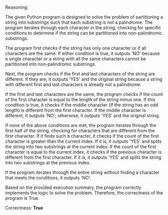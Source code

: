 Reasoning:

The given Python program is designed to solve the problem of partitioning a string into substrings such that each substring is not a palindrome. The program iterates through each character in the string, checking for specific conditions to determine if the string can be partitioned into non-palindromic substrings.

The program first checks if the string has only one character or if all characters are the same. If either condition is true, it outputs 'NO' because a single character or a string with all the same characters cannot be partitioned into non-palindromic substrings.

Next, the program checks if the first and last characters of the string are different. If they are, it outputs 'YES' and the original string because a string with different first and last characters is already not a palindrome.

If the first and last characters are the same, the program checks if the count of the first character is equal to the length of the string minus one. If this condition is true, it checks if the middle character (if the string has an odd length) is different from the first character. If the middle character is different, it outputs 'NO'; otherwise, it outputs 'YES' and the original string.

If none of the above conditions are met, the program iterates through the first half of the string, checking for characters that are different from the first character. If it finds such a character, it checks if the count of the first character is greater than the current index. If it is, it outputs 'YES' and splits the string into two substrings at the current index. If the count of the first character is equal to the current index, it checks if the previous character is different from the first character. If it is, it outputs 'YES' and splits the string into two substrings at the previous index.

If the program iterates through the entire string without finding a character that meets the conditions, it outputs 'NO'.

Based on the provided execution summary, the program correctly implements the logic to solve the problem. Therefore, the correctness of the program is True.

Correctness: **True**